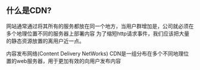 ## 什么是CDN?
 网站通常通过将其所有的服务都放在同一个地方，当用户群增加是，公司就必须在多个地理位置不同的服务器上部署内容
 为了缩短http请求事件，我们应该把大量的静态资源放置的离用户近一点。

 内容发布网络(Content Delivery NetWorks)
 CDN是一组分布在多个不同地理位置的web服务器，用于更加有效的向用户发布内容